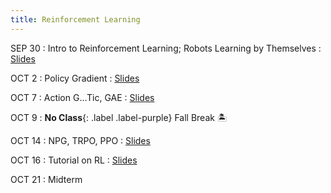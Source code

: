 ```yaml
---
title: Reinforcement Learning
--- 
```


SEP 30 
: Intro to Reinforcement Learning; Robots Learning by Themselves
  : [Slides](./assets/pdfs/)

OCT 2
: Policy Gradient
  : [Slides](./assets/pdfs/)

OCT 7
: Action G...Tic, GAE
  : [Slides](./assets/pdfs/)

OCT 9
: **No Class**{: .label .label-purple} Fall Break 🏝️


OCT 14
: NPG, TRPO, PPO
  : [Slides](./assets/pdfs/)

OCT 16
: Tutorial on RL
  : [Slides](./assets/pdfs/)


OCT 21
: Midterm



